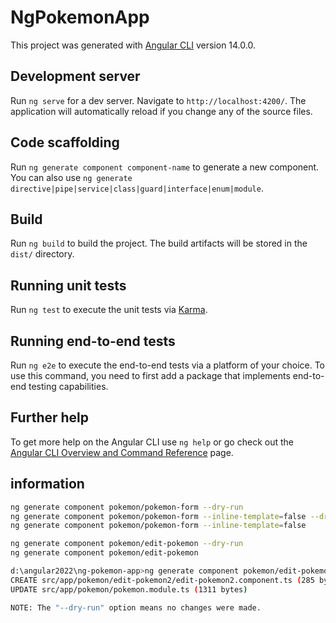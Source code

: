# NgPokemonApp

This project was generated with [Angular CLI](https://github.com/angular/angular-cli) version 14.0.0.

## Development server

Run `ng serve` for a dev server. Navigate to `http://localhost:4200/`. The application will automatically reload if you change any of the source files.

## Code scaffolding

Run `ng generate component component-name` to generate a new component. You can also use `ng generate directive|pipe|service|class|guard|interface|enum|module`.

## Build

Run `ng build` to build the project. The build artifacts will be stored in the `dist/` directory.

## Running unit tests

Run `ng test` to execute the unit tests via [Karma](https://karma-runner.github.io).

## Running end-to-end tests

Run `ng e2e` to execute the end-to-end tests via a platform of your choice. To use this command, you need to first add a package that implements end-to-end testing capabilities.

## Further help

To get more help on the Angular CLI use `ng help` or go check out the [Angular CLI Overview and Command Reference](https://angular.io/cli) page.


## information

```bash
ng generate component pokemon/pokemon-form --dry-run
ng generate component pokemon/pokemon-form --inline-template=false --dry-run
ng generate component pokemon/pokemon-form --inline-template=false
```

```bash
ng generate component pokemon/edit-pokemon --dry-run
ng generate component pokemon/edit-pokemon

d:\angular2022\ng-pokemon-app>ng generate component pokemon/edit-pokemon2 --dry-run
CREATE src/app/pokemon/edit-pokemon2/edit-pokemon2.component.ts (285 bytes)
UPDATE src/app/pokemon/pokemon.module.ts (1311 bytes)

NOTE: The "--dry-run" option means no changes were made.
```
